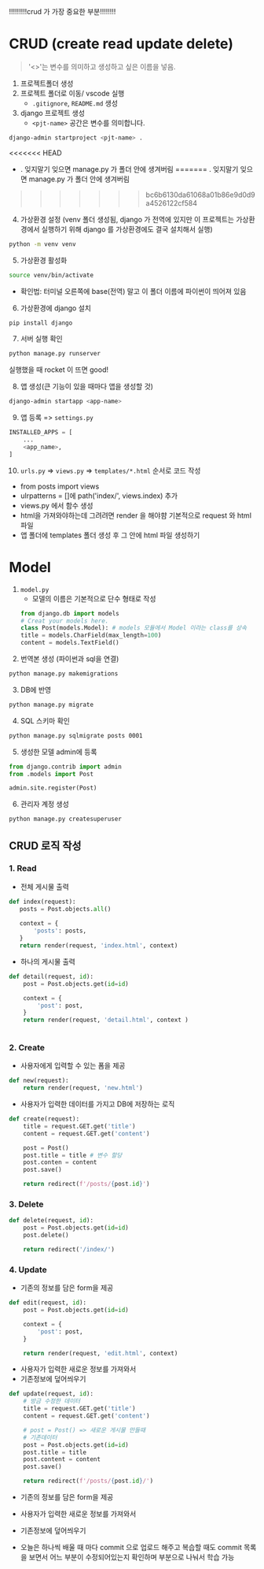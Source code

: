 !!!!!!!!!crud 가 가장 중요한 부분!!!!!!!!

# CRUD (create read update delete)

> '<>'는 변수를 의미하고 생성하고 싶은 이름을 넣음.

1. 프로젝트폴더 생성
2. 프로젝트 폴더로 이동/ vscode 실행
    -  `.gitignore`, `README.md` 생성
3. django 프로젝트 생성
    - `<pjt-name>` 공간은 변수를 의미합니다.
```bash
django-admin startproject <pjt-name> .
```
<<<<<<< HEAD

- . 잊지말기 잊으면 manage.py 가 폴더 안에 생겨버림
=======
. 잊지말기 잊으면 manage.py 가 폴더 안에 생겨버림
>>>>>>> bc6b6130da61068a01b86e9d0d9a4526122cf584

4. 가상환경 설정 (venv 폴더 생성됨, django 가 전역에 있지만 이 프로젝트는 가상환경에서 실행하기 위해 django 를 가상환경에도 결국 설치해서 실행)
```bash
python -m venv venv
```
5. 가상환경 활성화
```bash
source venv/bin/activate
```
- 확인법: 터미널 오른쪽에 base(전역) 말고 이 폴더 이름에 파이썬이 띄어져 있음

6. 가상환경에 django 설치
```bash
pip install django
```
7. 서버 실행 확인
```bash
python manage.py runserver
```
실행했을 때 rocket 이 뜨면 good!

8. 앱 생성(큰 기능이 있을 때마다 앱을 생성할 것)
```bash
django-admin startapp <app-name>
```
9. 앱 등록 => `settings.py`
```python
INSTALLED_APPS = [
    ...
    <app_name>,
]
```

10. `urls.py` => `views.py` => `templates/*.html` 순서로 코드 작성



- from posts import views 
- ulrpatterns = []에 path('index/', views.index) 추가
- views.py 에서 함수 생성
- html을 가져와야하는데 그려려면 render 을 해야햠 기본적으로 request 와 html 파일
- 앱 폴더에 templates 폴더 생성 후 그 안에 html 파일 생성하기



# Model

1. `model.py`
    - 모델의 이름은 기본적으로 단수 형태로 작성
    ```python
    from django.db import models
    # Creat your models here.
    class Post(models.Model): # models 모듈에서 Model 이라는 class를 상속
    title = models.CharField(max_length=100)
    content = models.TextField()
    ```
2. 번역본 생성 (파이썬과 sql을 연결)
```bash
python manage.py makemigrations
```

3. DB에 반영
```bash
python manage.py migrate
```

4. SQL 스키마 확인
```bash
python manage.py sqlmigrate posts 0001
```

5. 생성한 모델 admin에 등록
```python
from django.contrib import admin
from .models import Post

admin.site.register(Post)
```

6. 관리자 계정 생성
```bash
python manage.py createsuperuser
```

## CRUD 로직 작성
### 1. Read

- 전체 게시물 출력
 ```python
 def index(request):
    posts = Post.objects.all()
    
    context = {
        'posts': posts,
    }
    return render(request, 'index.html', context)
```


- 하나의 게시물 출력 
```python
def detail(request, id):
    post = Post.objects.get(id=id)

    context = {
        'post': post,
    }
    return render(request, 'detail.html', context )
    
```

### 2. Create
- 사용자에게 입력할 수 있는 폼을 제공
```python
def new(request):
    return render(request, 'new.html')
```

- 사용자가 입력한 데이터를 가지고 DB에 저장하는 로직

```python
def create(request):
    title = request.GET.get('title')
    content = request.GET.get('content')

    post = Post()
    post.title = title # 변수 할당 
    post.conten = content
    post.save()

    return redirect(f'/posts/{post.id}')
```

### 3. Delete

```python
def delete(request, id):
    post = Post.objects.get(id=id)
    post.delete()

    return redirect('/index/')
```


### 4. Update
- 기존의 정보를 담은 form을 제공
```python
def edit(request, id):
    post = Post.objects.get(id=id)

    context = {
        'post': post,
    }

    return render(request, 'edit.html', context)
```

- 사용자가 입력한 새로운 정보를 가져와서
- 기존정보에 덮어씌우기
```python
def update(request, id):
    # 방금 수정한 데이터
    title = request.GET.get('title')
    content = request.GET.get('content')

    # post = Post() => 새로운 게시물 만들때
    # 기존데이터
    post = Post.objects.get(id=id)
    post.title = title
    post.content = content
    post.save()

    return redirect(f'/posts/{post.id}/')
```
- 기존의 정보를 담은 form을 제공
- 사용자가 입력한 새로운 정보를 가져와서
- 기존정보에 덮어씌우기


- 오늘은 하나씩 배울 때 마다 commit 으로 업로드 해주고 복습할 때도 commit 목록을 보면서 어느 부분이 수정되어있는지 확인하며 부분으로 나눠서 학습 가능 
